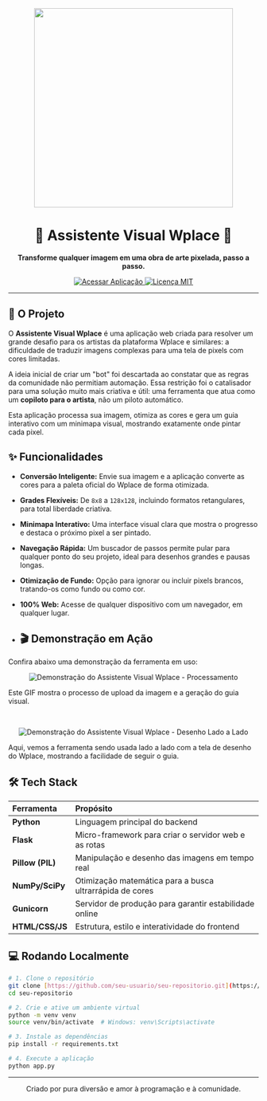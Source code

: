 <div align="center">
  <img src="https://raw.githubusercontent.com/MicaelliMedeiros/micaellimedeiros/master/image/computer-illustration.png" width="400">
  <h1>🎨 Assistente Visual Wplace 🎨</h1>
  <p><strong>Transforme qualquer imagem em uma obra de arte pixelada, passo a passo.</strong></p>

  <p>
    <a href="https://wplace-assistente-visual.onrender.com/">
      <img src="https://img.shields.io/badge/Acessar_Aplicação-Online-brightgreen?style=for-the-badge&logo=rocket" alt="Acessar Aplicação">
    </a>
    <a href="https://github.com/RaphaDZN/Wplace---Assistente-Visual/blob/main/LICENSE">
      <img src="https://img.shields.io/badge/Licença-MIT-blue?style=for-the-badge" alt="Licença MIT">
    </a>
  </p>
</div>

---

## 🚀 O Projeto

O **Assistente Visual Wplace** é uma aplicação web criada para resolver um grande desafio para os artistas da plataforma Wplace e similares: a dificuldade de traduzir imagens complexas para uma tela de pixels com cores limitadas.

A ideia inicial de criar um "bot" foi descartada ao constatar que as regras da comunidade não permitiam automação. Essa restrição foi o catalisador para uma solução muito mais criativa e útil: uma ferramenta que atua como um **copiloto para o artista**, não um piloto automático.

Esta aplicação processa sua imagem, otimiza as cores e gera um guia interativo com um minimapa visual, mostrando exatamente onde pintar cada pixel.

## ✨ Funcionalidades

* **Conversão Inteligente:** Envie sua imagem e a aplicação converte as cores para a paleta oficial do Wplace de forma otimizada.
* **Grades Flexíveis:** De `8x8` a `128x128`, incluindo formatos retangulares, para total liberdade criativa.
* **Minimapa Interativo:** Uma interface visual clara que mostra o progresso e destaca o próximo pixel a ser pintado.
* **Navegação Rápida:** Um buscador de passos permite pular para qualquer ponto do seu projeto, ideal para desenhos grandes e pausas longas.
* **Otimização de Fundo:** Opção para ignorar ou incluir pixels brancos, tratando-os como fundo ou como cor.
* **100% Web:** Acesse de qualquer dispositivo com um navegador, em qualquer lugar.

* ## 🎬 Demonstração em Ação

Confira abaixo uma demonstração da ferramenta em uso:

<p align="center">
  <img src="https://i.ibb.co/8gpbZk4h/2025-08-06-11-04-55.gif" alt="Demonstração do Assistente Visual Wplace - Processamento">
</p>

Este GIF mostra o processo de upload da imagem e a geração do guia visual.

<br>

<p align="center">
  <img src="https://i.ibb.co/pBGRTrkQ/2025-08-06-10-56-28.gif" alt="Demonstração do Assistente Visual Wplace - Desenho Lado a Lado">
</p>

Aqui, vemos a ferramenta sendo usada lado a lado com a tela de desenho do Wplace, mostrando a facilidade de seguir o guia.

## 🛠️ Tech Stack

| Ferramenta | Propósito |
| :--- | :--- |
| **Python** | Linguagem principal do backend |
| **Flask** | Micro-framework para criar o servidor web e as rotas |
| **Pillow (PIL)** | Manipulação e desenho das imagens em tempo real |
| **NumPy/SciPy** | Otimização matemática para a busca ultrarrápida de cores |
| **Gunicorn** | Servidor de produção para garantir estabilidade online |
| **HTML/CSS/JS**| Estrutura, estilo e interatividade do frontend |

## 💻 Rodando Localmente

```bash
# 1. Clone o repositório
git clone [https://github.com/seu-usuario/seu-repositorio.git](https://github.com/seu-usuario/seu-repositorio.git)
cd seu-repositorio

# 2. Crie e ative um ambiente virtual
python -m venv venv
source venv/bin/activate  # Windows: venv\Scripts\activate

# 3. Instale as dependências
pip install -r requirements.txt

# 4. Execute a aplicação
python app.py
```

---
<p align="center">
  Criado por pura diversão e amor à programação e à comunidade.
</p>
